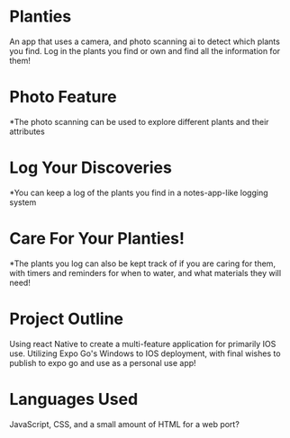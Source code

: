# Planties
An app that uses a camera, and photo scanning ai to detect which plants you find. Log in the plants you find or own and find all the information for them!

# Photo Feature
*The photo scanning can be used to explore different plants and their attributes

# Log Your Discoveries
*You can keep a log of the plants you find in a notes-app-like logging system

# Care For Your Planties!
*The plants you log can also be kept track of if you are caring for them, with timers and reminders for when to  water, and what materials they will need!


# Project Outline
Using react Native to create a multi-feature application for primarily IOS use. Utilizing Expo Go's Windows to IOS deployment, with final wishes to publish to expo go and use as a personal use app!

# Languages Used
JavaScript, CSS, and a small amount of HTML for a web port?
